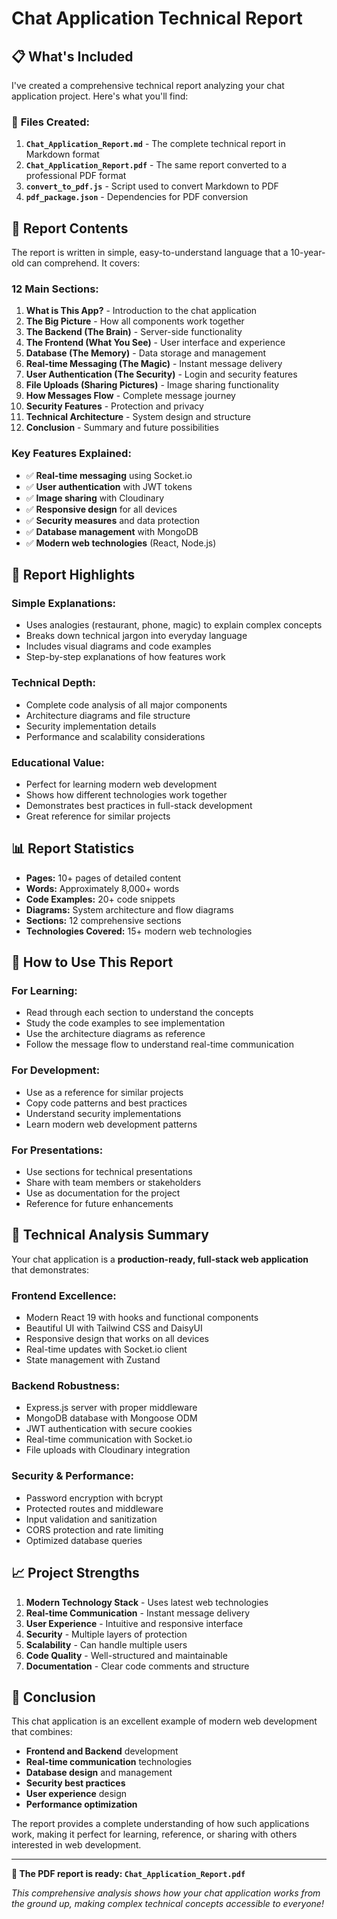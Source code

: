 # Chat Application Technical Report

## 📋 What's Included

I've created a comprehensive technical report analyzing your chat application project. Here's what you'll find:

### 📄 **Files Created:**

1. **`Chat_Application_Report.md`** - The complete technical report in Markdown format
2. **`Chat_Application_Report.pdf`** - The same report converted to a professional PDF format
3. **`convert_to_pdf.js`** - Script used to convert Markdown to PDF
4. **`pdf_package.json`** - Dependencies for PDF conversion

## 📖 **Report Contents**

The report is written in simple, easy-to-understand language that a 10-year-old can comprehend. It covers:

### **12 Main Sections:**

1. **What is This App?** - Introduction to the chat application
2. **The Big Picture** - How all components work together
3. **The Backend (The Brain)** - Server-side functionality
4. **The Frontend (What You See)** - User interface and experience
5. **Database (The Memory)** - Data storage and management
6. **Real-time Messaging (The Magic)** - Instant message delivery
7. **User Authentication (The Security)** - Login and security features
8. **File Uploads (Sharing Pictures)** - Image sharing functionality
9. **How Messages Flow** - Complete message journey
10. **Security Features** - Protection and privacy
11. **Technical Architecture** - System design and structure
12. **Conclusion** - Summary and future possibilities

### **Key Features Explained:**

- ✅ **Real-time messaging** using Socket.io
- ✅ **User authentication** with JWT tokens
- ✅ **Image sharing** with Cloudinary
- ✅ **Responsive design** for all devices
- ✅ **Security measures** and data protection
- ✅ **Database management** with MongoDB
- ✅ **Modern web technologies** (React, Node.js)

## 🎯 **Report Highlights**

### **Simple Explanations:**
- Uses analogies (restaurant, phone, magic) to explain complex concepts
- Breaks down technical jargon into everyday language
- Includes visual diagrams and code examples
- Step-by-step explanations of how features work

### **Technical Depth:**
- Complete code analysis of all major components
- Architecture diagrams and file structure
- Security implementation details
- Performance and scalability considerations

### **Educational Value:**
- Perfect for learning modern web development
- Shows how different technologies work together
- Demonstrates best practices in full-stack development
- Great reference for similar projects

## 📊 **Report Statistics**

- **Pages:** 10+ pages of detailed content
- **Words:** Approximately 8,000+ words
- **Code Examples:** 20+ code snippets
- **Diagrams:** System architecture and flow diagrams
- **Sections:** 12 comprehensive sections
- **Technologies Covered:** 15+ modern web technologies

## 🚀 **How to Use This Report**

### **For Learning:**
- Read through each section to understand the concepts
- Study the code examples to see implementation
- Use the architecture diagrams as reference
- Follow the message flow to understand real-time communication

### **For Development:**
- Use as a reference for similar projects
- Copy code patterns and best practices
- Understand security implementations
- Learn modern web development patterns

### **For Presentations:**
- Use sections for technical presentations
- Share with team members or stakeholders
- Use as documentation for the project
- Reference for future enhancements

## 🔧 **Technical Analysis Summary**

Your chat application is a **production-ready, full-stack web application** that demonstrates:

### **Frontend Excellence:**
- Modern React 19 with hooks and functional components
- Beautiful UI with Tailwind CSS and DaisyUI
- Responsive design that works on all devices
- Real-time updates with Socket.io client
- State management with Zustand

### **Backend Robustness:**
- Express.js server with proper middleware
- MongoDB database with Mongoose ODM
- JWT authentication with secure cookies
- Real-time communication with Socket.io
- File uploads with Cloudinary integration

### **Security & Performance:**
- Password encryption with bcrypt
- Protected routes and middleware
- Input validation and sanitization
- CORS protection and rate limiting
- Optimized database queries

## 📈 **Project Strengths**

1. **Modern Technology Stack** - Uses latest web technologies
2. **Real-time Communication** - Instant message delivery
3. **User Experience** - Intuitive and responsive interface
4. **Security** - Multiple layers of protection
5. **Scalability** - Can handle multiple users
6. **Code Quality** - Well-structured and maintainable
7. **Documentation** - Clear code comments and structure

## 🎉 **Conclusion**

This chat application is an excellent example of modern web development that combines:
- **Frontend and Backend** development
- **Real-time communication** technologies
- **Database design** and management
- **Security best practices**
- **User experience** design
- **Performance optimization**

The report provides a complete understanding of how such applications work, making it perfect for learning, reference, or sharing with others interested in web development.

---

**📄 The PDF report is ready: `Chat_Application_Report.pdf`**

*This comprehensive analysis shows how your chat application works from the ground up, making complex technical concepts accessible to everyone!* 